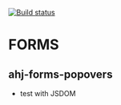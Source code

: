 [![Build status](https://ci.appveyor.com/api/projects/status/euiq8rsn88msbk00/branch/main?svg=true)](https://ci.appveyor.com/project/borison4ik/ahj-forms-popover/branch/main)

# FORMS

## ahj-forms-popovers

- test with JSDOM
